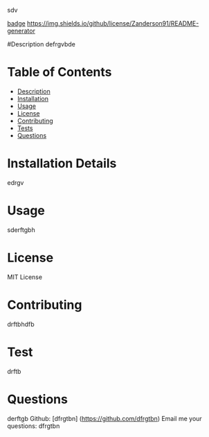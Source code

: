 sdv

  [badge](https://img.shields.io/badge/license/MIT/brightgreen)
  https://img.shields.io/github/license/Zanderson91/README-generator

  #Description
  defrgvbde

  # Table of Contents
  - [Description](#description)
  - [Installation](#installation)
  - [Usage](#usage)
  - [License](#license)
  - [Contributing](#contribution)
  - [Tests](#test)
  - [Questions](#questions)

  # Installation Details
  edrgv

  # Usage
  sderftgbh

  # License 
  MIT License

  # Contributing
  drftbhdfb

  # Test
  drftb

  # Questions
  derftgb
  Github: [dfrgtbn] (https://github.com/dfrgtbn)
  Email me your questions: dfrgtbn 
